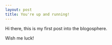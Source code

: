 ```yaml
---
layout: post
title: You're up and running!
---
```


Hi there, this is my first post into the blogosphere.

Wish me luck!
